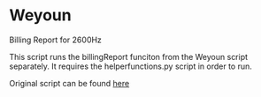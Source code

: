 # Weyoun
 Billing Report for 2600Hz

 This script runs the billingReport funciton from the Weyoun script separately. It requires the helperfunctions.py script in order to run. 

Original script can be found [here](https://github.com/2600hz/community-scripts/tree/master/Weyoun)

